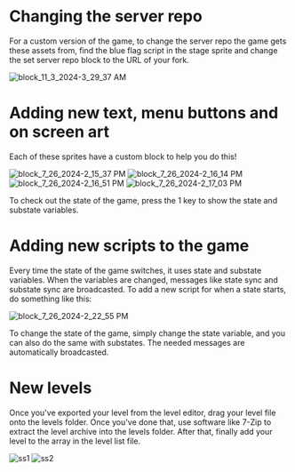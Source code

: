# Changing the server repo
For a custom version of the game, to change the server repo the game gets these assets from, find the blue flag script in the stage sprite and change the set server repo block to the URL of your fork.

![block_11_3_2024-3_29_37 AM](https://github.com/user-attachments/assets/03b3350e-3532-4de4-ab87-1d8d7398d9cc)

# Adding new text, menu buttons and on screen art
Each of these sprites have a custom block to help you do this!

![block_7_26_2024-2_15_37 PM](https://github.com/user-attachments/assets/f9b60511-bdd1-4ed4-acb1-1f490102375d)
![block_7_26_2024-2_16_14 PM](https://github.com/user-attachments/assets/a62a628f-c4ab-4c34-b370-ab831bb1e5ba)
![block_7_26_2024-2_16_51 PM](https://github.com/user-attachments/assets/1bf2433f-8675-429d-8c1f-07f273aec07e)
![block_7_26_2024-2_17_03 PM](https://github.com/user-attachments/assets/08df3217-4109-4e19-935d-298163644029)

To check out the state of the game, press the 1 key to show the state and substate variables.

# Adding new scripts to the game
Every time the state of the game switches, it uses state and substate variables. When the variables are changed, messages like state sync and substate sync are broadcasted. To add a new script for when a state starts, do something like this:

![block_7_26_2024-2_22_55 PM](https://github.com/user-attachments/assets/62e9ee13-fe1d-456a-b3fb-870ce75f407f)

To change the state of the game, simply change the state variable, and you can also do the same with substates. The needed messages are automatically broadcasted.

# New levels
Once you've exported your level from the level editor, drag your level file onto the levels folder. Once you've done that, use software like 7-Zip to extract the level archive into the levels folder.
After that, finally add your level to the array in the level list file.

![ss1](https://github.com/user-attachments/assets/42cb57fa-af99-4b2d-a0f4-4945d25b1f7f)
![ss2](https://github.com/user-attachments/assets/70d43ec4-6704-4f3e-9d65-998251e812bb)
